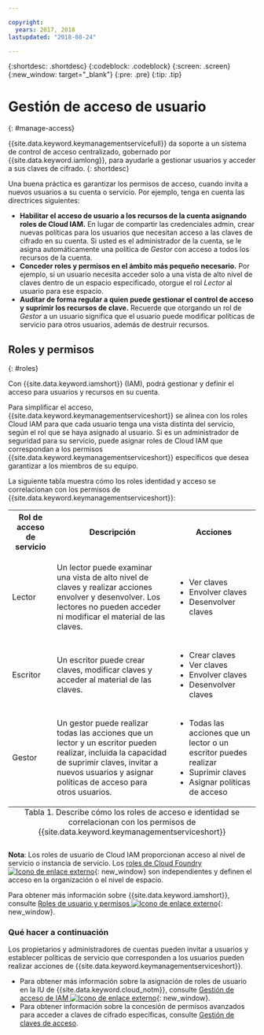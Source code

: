 ```yaml
---

copyright:
  years: 2017, 2018
lastupdated: "2018-08-24"

---
```


{:shortdesc: .shortdesc}
{:codeblock: .codeblock}
{:screen: .screen}
{:new_window: target="_blank"}
{:pre: .pre}
{:tip: .tip}

# Gestión de acceso de usuario
{: #manage-access}

{{site.data.keyword.keymanagementservicefull}} da soporte a un sistema de control de acceso centralizado, gobernado por {{site.data.keyword.iamlong}}, para ayudarle a gestionar usuarios y acceder a sus claves de cifrado.
{: shortdesc}

Una buena práctica es garantizar los permisos de acceso, cuando invita a nuevos usuarios a su cuenta o servicio. Por ejemplo, tenga en cuenta las directrices siguientes:

- **Habilitar el acceso de usuario a los recursos de la cuenta asignando roles de Cloud IAM.**
    En lugar de compartir las credenciales admin, crear nuevas políticas para los usuarios que necesitan acceso a las claves de cifrado en su cuenta. Si usted es el administrador de la cuenta, se le asigna automáticamente una política de _Gestor_ con acceso a todos los recursos de la cuenta.
- **Conceder roles y permisos en el ámbito más pequeño necesario.**
    Por ejemplo, si un usuario necesita acceder solo a una vista de alto nivel de claves dentro de un espacio especificado, otorgue el rol _Lector_ al usuario para ese espacio.
- **Auditar de forma regular a quien puede gestionar el control de acceso y suprimir los recursos de clave.**
    Recuerde que otorgando un rol de _Gestor_ a un usuario significa que el usuario puede modificar políticas de servicio para otros usuarios, además de destruir recursos.

## Roles y permisos
{: #roles}

Con {{site.data.keyword.iamshort}} (IAM), podrá gestionar y definir el acceso para usuarios y recursos en su cuenta.

Para simplificar el acceso, {{site.data.keyword.keymanagementserviceshort}} se alinea con los roles Cloud IAM para que cada usuario tenga una vista distinta del servicio, según el rol que se haya asignado al usuario. Si es un administrador de seguridad para su servicio, puede asignar roles de Cloud IAM que correspondan a los permisos {{site.data.keyword.keymanagementserviceshort}} específicos que desea garantizar a los miembros de su equipo.

La siguiente tabla muestra cómo los roles identidad y acceso se correlacionan con los permisos de {{site.data.keyword.keymanagementserviceshort}}:
<table>
  <tr>
    <th>Rol de acceso de servicio</th>
    <th>Descripción</th>
    <th>Acciones</th>
  </tr>
  <tr>
    <td><p>Lector</p></td>
    <td><p>Un lector puede examinar una vista de alto nivel de claves y realizar acciones envolver y desenvolver. Los lectores no pueden acceder ni modificar el material de las claves.</p></td>
    <td>
      <p>
        <ul>
          <li>Ver claves</li>
          <li>Envolver claves</li>
          <li>Desenvolver claves</li>
        </ul>
      </p>
    </td>
  </tr>
  <tr>
    <td><p>Escritor</p></td>
    <td><p>Un escritor puede crear claves, modificar claves y acceder al material de las claves.</p></td>
    <td>
      <p>
        <ul>
          <li>Crear claves</li>
          <li>Ver claves</li>
          <li>Envolver claves</li>
          <li>Desenvolver claves</li>
        </ul>
      </p>
    </td>
  </tr>
  <tr>
    <td><p>Gestor</p></td>
    <td><p>Un gestor puede realizar todas las acciones que un lector y un escritor pueden realizar, incluida la capacidad de suprimir claves, invitar a nuevos usuarios y asignar políticas de acceso para otros usuarios.</p></td>
    <td>
      <p>
        <ul>
          <li>Todas las acciones que un lector o un escritor puedes realizar</li>
          <li>Suprimir claves</li>
          <li>Asignar políticas de acceso</li>
        </ul>
      </p>
    </td>
  </tr>
  <caption style="caption-side:bottom;">Tabla 1. Describe cómo los roles de acceso e identidad se correlacionan con los permisos de {{site.data.keyword.keymanagementserviceshort}}</caption>
</table>

**Nota**: Los roles de usuario de Cloud IAM proporcionan acceso al nivel de servicio o instancia de servicio. Los [roles de Cloud Foundry ![Icono de enlace externo](../../icons/launch-glyph.svg "Icono de enlace externo")](/docs/iam/cfaccess.html){: new_window} son independientes y definen el acceso en la organización o el nivel de espacio.

Para obtener más información sobre {{site.data.keyword.iamshort}}, consulte [Roles de usuario y permisos ![Icono de enlace externo](../../icons/launch-glyph.svg "Icono de enlace externo")](/docs/iam/users_roles.html#userroles){: new_window}.

### Qué hacer a continuación

Los propietarios y administradores de cuentas pueden invitar a usuarios y establecer políticas de servicio que corresponden a los usuarios pueden realizar acciones de {{site.data.keyword.keymanagementserviceshort}}.

- Para obtener más información sobre la asignación de roles de usuario en la IU de {{site.data.keyword.cloud_notm}}, consulte [Gestión de acceso de IAM ![Icono de enlace externo](../../icons/launch-glyph.svg "Icono de enlace externo")](/docs/iam/mngiam.html){: new_window}.
- Para obtener información sobre la concesión de permisos avanzados para acceder a claves de cifrado específicas, consulte [Gestión de claves de acceso](/docs/services/key-protect/manage-access-api.html).
